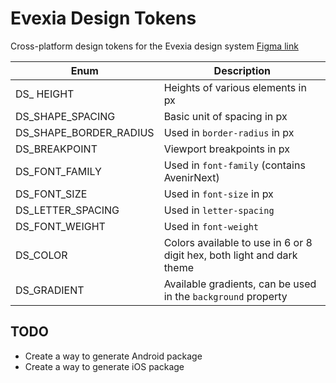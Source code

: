 # Evexia Design Tokens
Cross-platform design tokens for the Evexia design system [Figma link](https://www.figma.com/file/ghBbTKdBD1bHGeqN347Py7/Calm-Health-Web-Design-System?node-id=4662%3A14&t=HXSjV9LZUXhhztMP-0)


| Enum | Description |
|------|-------------|
| DS_ HEIGHT | Heights of various elements in px |
| DS_SHAPE_SPACING | Basic unit of spacing in px |
| DS_SHAPE_BORDER_RADIUS | Used in `border-radius` in px |
| DS_BREAKPOINT | Viewport breakpoints in px |
| DS_FONT_FAMILY | Used in `font-family` (contains AvenirNext) |
| DS_FONT_SIZE | Used in `font-size` in px |
| DS_LETTER_SPACING | Used in `letter-spacing` |
| DS_FONT_WEIGHT | Used in `font-weight` |
| DS_COLOR | Colors available to use in 6 or 8 digit hex, both light and dark theme |
| DS_GRADIENT | Available gradients, can be used in the `background` property |

## TODO
* Create a way to generate Android package
* Create a way to generate iOS package
